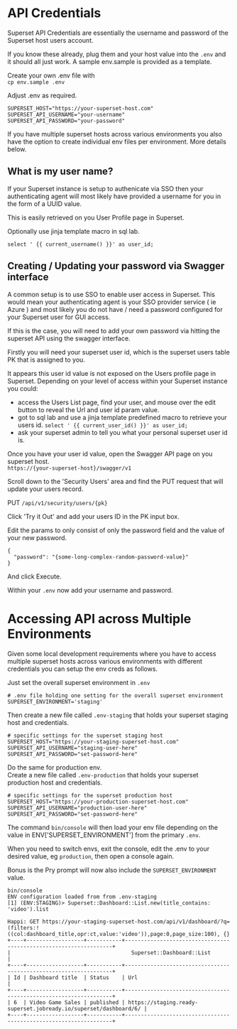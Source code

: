 # API Credentials

Superset API Credentials are essentially the username and password of the Superset host users account.

If you know these already, plug them and your host value into the `.env` and it should all just work.  A sample env.sample is provided as a template. 

Create your own .env file with  
`cp env.sample .env`

Adjust .env as required.
```
SUPERSET_HOST="https://your-superset-host.com"
SUPERSET_API_USERNAME="your-username"
SUPERSET_API_PASSWORD="your-password"
```

If you have multiple superset hosts across various environments you also have the option
to create individual env files per environment.  More details below.

## What is my user name?

If your Superset instance is setup to authenicate via SSO then your authenticating agent will most likely have provided a username for you in the form of a UUID value.

This is easily retrieved on you User Profile page in Superset.

Optionally use jinja template macro in sql lab.

`select ' {{ current_username() }}' as user_id;`

## Creating / Updating your password via Swagger interface

A common setup is to use SSO to enable user access in Superset.  This would mean your authenticating agent is your SSO provider service ( ie Azure ) and most likely you do not have / need a password configured for your Superset user for GUI access.

If this is the case, you will need to add your own password via hitting the superset API using the swagger interface.

Firstly you will need your superset user id, which is the superset users table PK that is assigned to you.

It appears this user id value is not exposed on the Users profile page in Superset. Depending on your level of access within your Superset instance you could:
- access the Users List page, find your user, and mouse over the edit button to reveal the Url and user id param value.  
- got to sql lab and use a jinja template predefined macro to retrieve your users id.
`select ' {{ current_user_id() }}' as user_id;`
- ask your superset admin to tell you what your personal superset user id is.

Once you have your user id value, open the Swagger API page on you superset host.  
`https://{your-superset-host}/swagger/v1`

Scroll down to the 'Security Users' area and find the PUT request that will update your users record.

PUT `/api/v1/security/users/{pk}`

Click 'Try it Out' and add your users ID in the PK input box.  

Edit the params to only consist of only the password field and the value of your new password.  

```
{
  "password": "{some-long-complex-random-password-value}"
}
```

And click Execute.

Within your `.env` now add your username and password.

# Accessing API across Multiple Environments

Given some local development requirements where you have to access multiple superset hosts across various environments with different credentials you can setup the env creds as follows.

Just set the overall superset environment in `.env`

```
# .env file holding one setting for the overall superset environment
SUPERSET_ENVIRONMENT='staging'
```

Then create a new file called `.env-staging` that holds your superset staging host and credentials.

```
# specific settings for the superset staging host
SUPERSET_HOST="https://your-staging-superset-host.com"
SUPERSET_API_USERNAME="staging-user-here"
SUPERSET_API_PASSWORD="set-password-here"
```

Do the same for production env.  
Create a new file called `.env-production` that holds your superset production host and credentials.

```
# specific settings for the superset production host
SUPERSET_HOST="https://your-production-superset-host.com"
SUPERSET_API_USERNAME="production-user-here"
SUPERSET_API_PASSWORD="set-password-here"
```

The command `bin/console` will then load your env file depending on the value in ENV['SUPERSET_ENVIRONMENT'] from the primary `.env`.

When you need to switch envs, exit the console, edit the .env to your desired value, eg `production`, then open a console again.

Bonus is the Pry prompt will now also include the `SUPERSET_ENVIRONMENT` value.

```
bin/console
ENV configuration loaded from from .env-staging
[1] (ENV:STAGING)> Superset::Dashboard::List.new(title_contains: 'video').list

Happi: GET https://your-staging-superset-host.com/api/v1/dashboard/?q=(filters:!((col:dashboard_title,opr:ct,value:'video')),page:0,page_size:100), {}
+----+------------------+-----------+------------------------------------------------------------------+
|                                      Superset::Dashboard::List                                       |
+----+------------------+-----------+------------------------------------------------------------------+
| Id | Dashboard title  | Status    | Url                                                              |
+----+------------------+-----------+------------------------------------------------------------------+
| 6  | Video Game Sales | published | https://staging.ready-superset.jobready.io/superset/dashboard/6/ |
+----+------------------+-----------+------------------------------------------------------------------+
```




